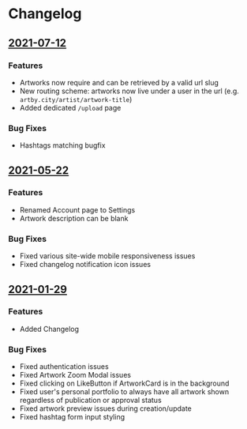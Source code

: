 # Changelog

## [2021-07-12](#2021-07-12)

### Features
- Artworks now require and can be retrieved by a valid url slug
- New routing scheme: artworks now live under a user in the url (e.g. `artby.city/artist/artwork-title`)
- Added dedicated `/upload` page

### Bug Fixes
- Hashtags matching bugfix

## [2021-05-22](#2021-05-22)

### Features
- Renamed Account page to Settings
- Artwork description can be blank

### Bug Fixes
- Fixed various site-wide mobile responsiveness issues
- Fixed changelog notification icon issues

## [2021-01-29](#2021-01-29)

### Features
- Added Changelog

### Bug Fixes
- Fixed authentication issues
- Fixed Artwork Zoom Modal issues
- Fixed clicking on LikeButton if ArtworkCard is in the background
- Fixed user's personal portfolio to always have all artwork shown regardless of publication or approval status
- Fixed artwork preview issues during creation/update
- Fixed hashtag form input styling
